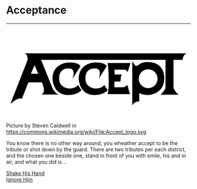 # Acceptance
---
![accept](../images/accept.png)  
Picture by Steven Caldwell in https://commons.wikimedia.org/wiki/File:Accept_logo.svg

You know there is no other way around, you wheather accept to be the tribute or shot down by the guard. There are two tributes per each district, and the chosen one beside one, stand in front of you with smile, his and in air, and what you did is ..

[Shake His Hand](accept-friend.md)  
[Ignore Him](deny-friend.md)  